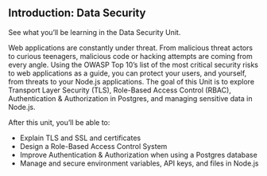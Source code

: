 ## Introduction: Data Security

See what you’ll be learning in the Data Security Unit.

Web applications are constantly under threat. From malicious threat actors to curious teenagers, malicious code or hacking attempts are coming from every angle. Using the OWASP Top 10’s list of the most critical security risks to web applications as a guide, you can protect your users, and yourself, from threats to your Node.js applications. The goal of this Unit is to explore Transport Layer Security (TLS), Role-Based Access Control (RBAC), Authentication & Authorization in Postgres, and managing sensitive data in Node.js.

After this unit, you’ll be able to:

- Explain TLS and SSL and certificates
- Design a Role-Based Access Control System
- Improve Authentication & Authorization when using a Postgres database
- Manage and secure environment variables, API keys, and files in Node.js
